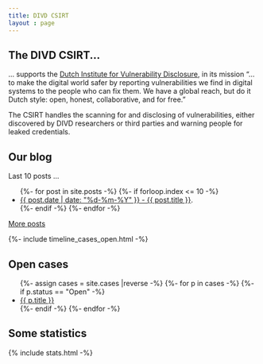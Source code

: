 ```yaml
---
title: DIVD CSIRT
layout : page
---
```

## The DIVD CSIRT...

... supports the [Dutch Institute for Vulnerability Disclosure](https://divd.nl), in its mission “…to make the digital world safer by reporting vulnerabilities we find in digital systems to the people who can fix them. We have a global reach, but do it Dutch style: open, honest, collaborative, and for free.”

The CSIRT handles the scanning for and disclosing of vulnerabilities, either discovered by DIVD researchers or third parties and warning people for leaked credentials.


## Our blog

Last 10 posts ...

<ul>
{%- for post in site.posts -%}
	{%- if forloop.index <= 10 -%}
	    <li>
	        <a href="{{ post.url | prepend: site.baseurl }}">{{ post.date | date: "%d-%m-%Y" }}  - {{ post.title }}</a>.
	    </li>
	{%- endif -%}
{%- endfor -%}
</ul>

[More posts](/blog/2)

{%- include timeline_cases_open.html -%}

## Open cases

<ul>
{%- assign cases = site.cases |reverse -%}
{%- for p in cases -%}
	{%- if p.status == "Open" -%}
		<li>
			<a href='{{ p.url }}'>{{ p.title }}</a>
		</li>
	{%- endif -%}
{%- endfor -%}
</ul>

## Some statistics

{% include stats.html -%}